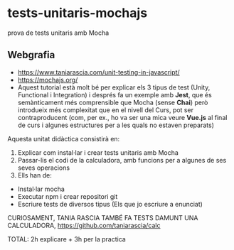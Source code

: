 # tests-unitaris-mochajs
prova de tests unitaris amb Mocha

## Webgrafia

- https://www.taniarascia.com/unit-testing-in-javascript/
- https://mochajs.org/
- Aquest tutorial està molt bé per explicar els 3 tipus de test (Unity, Functional i Integration) i després fa un exemple amb **Jest**, que és semànticament més comprensible que Mocha (sense **Chai**) però introdueix més complexitat que en el nivell del Curs, pot ser contraproducent (com, per ex., ho va ser una mica veure **Vue.js** al final de curs i algunes estructures per a les quals no estaven preparats)

Aquesta unitat didàctica consistirà en:

1. Explicar com instal·lar i crear tests unitaris amb Mocha
2. Passar-lis el codi de la calculadora, amb funcions per a algunes de ses seves operacions
3. Ells han de:
  - Instal·lar mocha
  - Executar npm i crear repositori git
  - Escriure tests de diversos tipus (Els que jo escriure a enunciat)

 CURIOSAMENT, TANIA RASCIA TAMBÉ FA TESTS DAMUNT UNA CALCULADORA,
 https://github.com/taniarascia/calc


 TOTAL:  2h explicare + 3h per la practica  